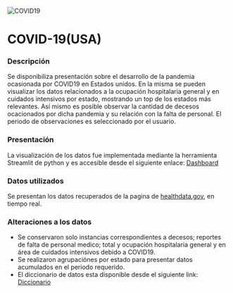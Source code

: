 ![COVID19](https://i.ibb.co/3yVwWJN/banner-covid.png)

# COVID-19(USA)

### Descripción
Se disponibiliza presentación sobre el desarrollo de la pandemia ocasionada por COVID19 en Estados unidos. En la misma se pueden visualizar los datos relacionados a la ocupación hospitalaria general y en cuidados intensivos por estado, mostrando un top de los estados más relevantes. Así mismo es posible observar la cantidad de decesos ocacionados por dicha pandemia y su relación con la falta de personal. 
El periodo de observaciones es seleccionado por el usuario.

### Presentación
La visualización de los datos fue implementada mediante la herramienta Streamlit de  python y es accesible desde el siguiente enlace: [Dashboard](https://aurora-mr-covid19-usa-dashboard-inicio-h7fwid.streamlitapp.com/)

### Datos utilizados
Se presentan los datos recuperados de la pagina de [healthdata.gov](https://healthdata.gov/Hospital/COVID-19-Reported-Patient-Impact-and-Hospital-Capa/g62h-syeh), en tiempo real.

### Alteraciones a los datos
- Se conservaron solo instancias correspondientes a decesos; reportes de falta de personal medico; total y ocupación hospitalaria general y en área de cuidados intensivos debido a COVID19.
- Se realizaron agrupaciónes por estado para presentar datos acumulados en el periodo requerido.
- El diccionario de datos esta disponible desde el siguiente link: [Diccionario](https://github.com/Aurora-MR/COVID19_USA/raw/main/Covid_data/diccionario.csv)